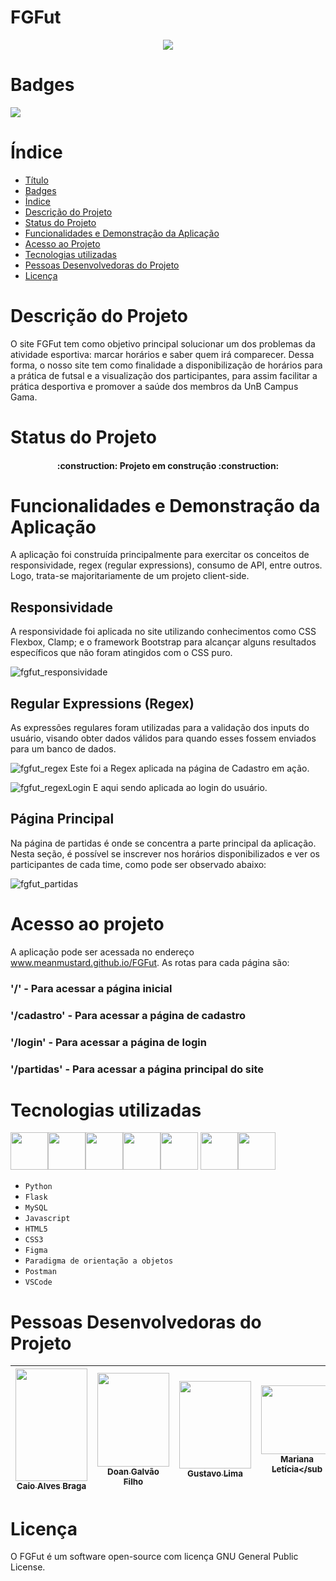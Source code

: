# FGFut
<p align = "center">
<img src = "https://i.imgur.com/MiB6rJK.png?2">
</p>

# Badges
<img src="http://img.shields.io/static/v1?label=STATUS&message=EM%20DESENVOLVIMENTO&color=GREEN&style=for-the-badge"/>

# Índice 

* [Título](#FGFut)
* [Badges](#Badges)
* [Índice](#índice)
* [Descrição do Projeto](#descrição-do-projeto)
* [Status do Projeto](#status-do-Projeto)
* [Funcionalidades e Demonstração da Aplicação](#funcionalidades-e-demonstração-da-aplicação)
* [Acesso ao Projeto](#acesso-ao-projeto)
* [Tecnologias utilizadas](#tecnologias-utilizadas)
* [Pessoas Desenvolvedoras do Projeto](#pessoas-desenvolvedoras)
* [Licença](#licença)

# Descrição do Projeto
  O site FGFut tem como objetivo principal solucionar um dos problemas da atividade esportiva: marcar horários e saber quem irá comparecer.
Dessa forma, o nosso site tem como finalidade a disponibilização de horários para a prática de futsal e a visualização dos participantes, para assim facilitar a prática desportiva e promover a saúde dos membros da UnB Campus Gama.
 

# Status do Projeto
<h4 align="center"> 
    :construction:  Projeto em construção  :construction:
</h4>

# Funcionalidades e Demonstração da Aplicação
  A aplicação foi construída principalmente para exercitar os conceitos de responsividade, regex (regular expressions), consumo de API, entre outros. Logo, trata-se majoritariamente de um projeto client-side.

## Responsividade
  A responsividade foi aplicada no site utilizando conhecimentos como CSS Flexbox, Clamp; e o framework Bootstrap para alcançar alguns resultados específicos que não foram atingidos com o CSS puro.
  
  ![fgfut_responsividade](https://user-images.githubusercontent.com/86745462/192161315-f412bab9-a048-48dc-ae4e-cefa800a8f91.gif)
  
 ## Regular Expressions (Regex)
  As expressões regulares foram utilizadas para a validação dos inputs do usuário, visando obter dados válidos para quando esses fossem enviados para um banco de dados.
  
  
![fgfut_regex](https://user-images.githubusercontent.com/86745462/192161394-8ad54be5-50cd-4806-b4bb-eb45887317c1.gif)
  Este foi a Regex aplicada na página de Cadastro em ação.
  
  
![fgfut_regexLogin](https://user-images.githubusercontent.com/86745462/192162269-3ac1a8bc-869c-447c-8db8-3f57675e6656.gif)
E aqui sendo aplicada ao login do usuário.


## Página Principal
  Na página de partidas é onde se concentra a parte principal da aplicação. Nesta seção, é possível se inscrever nos horários disponibilizados e ver os participantes de cada time, como pode ser observado abaixo:
  
![fgfut_partidas](https://user-images.githubusercontent.com/86745462/192161603-ea9927fc-efd7-43af-850f-f0b10f816885.gif)


# Acesso ao projeto

  A aplicação pode ser acessada no endereço www.meanmustard.github.io/FGFut. As rotas para cada página são:

### '/' - Para acessar a página inicial
### '/cadastro' - Para acessar a página de cadastro
### '/login' - Para acessar a página de login
### '/partidas' - Para acessar a página principal do site

# Tecnologias utilizadas

<img src="https://cdn.jsdelivr.net/gh/devicons/devicon/icons/python/python-original.svg" style = "width: 60px"/><img src="https://cdn.jsdelivr.net/gh/devicons/devicon/icons/flask/flask-original-wordmark.svg" style = "width: 60px"/><img src="https://cdn.jsdelivr.net/gh/devicons/devicon/icons/mysql/mysql-original-wordmark.svg" style = "width: 60px"/><img src="https://cdn.jsdelivr.net/gh/devicons/devicon/icons/javascript/javascript-original.svg" style = "width: 60px"/><img src="https://cdn.jsdelivr.net/gh/devicons/devicon/icons/html5/html5-original.svg" style = "width: 60px"/>
<img src="https://cdn.jsdelivr.net/gh/devicons/devicon/icons/css3/css3-original.svg" style = "width: 60px"/><img src="https://cdn.jsdelivr.net/gh/devicons/devicon/icons/figma/figma-original.svg" style = "width: 60px"/><br>
- ``Python``
- ``Flask``
- ``MySQL``
- ``Javascript``
- ``HTML5``
- ``CSS3``
- ``Figma``
- ``Paradigma de orientação a objetos``
- ``Postman``
- ``VSCode``

# Pessoas Desenvolvedoras do Projeto

[<img src = "https://user-images.githubusercontent.com/86745462/192162900-9297c156-eb6e-4238-8fe0-05c640897cc0.jpeg" width = 115 height = 180><br><sub>Caio Alves Braga</sub>](https://github.com/meanmustard) | [<img src = "https://user-images.githubusercontent.com/86745462/192162970-25adfbe0-3a12-40c4-bd0d-e900accdb137.jpg" width = 115 height = 150><br><sub>Doan Galvão Filho</sub>](https://github.com/D04nd6) | [<img src = "https://user-images.githubusercontent.com/86745462/192163119-6861d18e-4f06-43c6-a107-ccba48b0aa53.jpeg" width = 115 height = 140><br><sub>Gustavo Lima</sub>](https://github.com/gustavolima973) | [<img src = "https://user-images.githubusercontent.com/86745462/192163212-5855b1d0-d03a-4316-9e71-9a833ae2050e.jpeg" width = 115 height = 110><br><sub>Mariana Letícia</sub](https://github.com/Marianannn)
| :---: | :---: | :---: | :---: |

# Licença

O FGFut é um software open-source com licença GNU General Public License.
